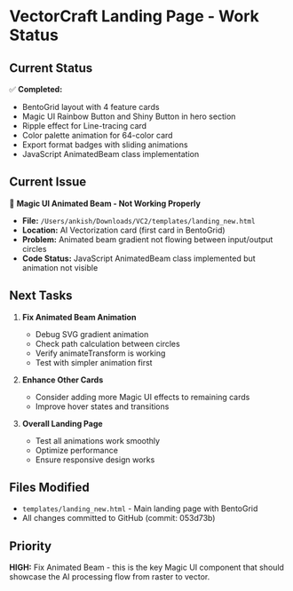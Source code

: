 # VectorCraft Landing Page - Work Status

## Current Status
✅ **Completed:**
- BentoGrid layout with 4 feature cards
- Magic UI Rainbow Button and Shiny Button in hero section
- Ripple effect for Line-tracing card
- Color palette animation for 64-color card
- Export format badges with sliding animations
- JavaScript AnimatedBeam class implementation

## Current Issue
🔧 **Magic UI Animated Beam - Not Working Properly**
- **File:** `/Users/ankish/Downloads/VC2/templates/landing_new.html`
- **Location:** AI Vectorization card (first card in BentoGrid)
- **Problem:** Animated beam gradient not flowing between input/output circles
- **Code Status:** JavaScript AnimatedBeam class implemented but animation not visible

## Next Tasks
1. **Fix Animated Beam Animation**
   - Debug SVG gradient animation
   - Check path calculation between circles
   - Verify animateTransform is working
   - Test with simpler animation first

2. **Enhance Other Cards**
   - Consider adding more Magic UI effects to remaining cards
   - Improve hover states and transitions

3. **Overall Landing Page**
   - Test all animations work smoothly
   - Optimize performance
   - Ensure responsive design works

## Files Modified
- `templates/landing_new.html` - Main landing page with BentoGrid
- All changes committed to GitHub (commit: 053d73b)

## Priority
**HIGH:** Fix Animated Beam - this is the key Magic UI component that should showcase the AI processing flow from raster to vector.